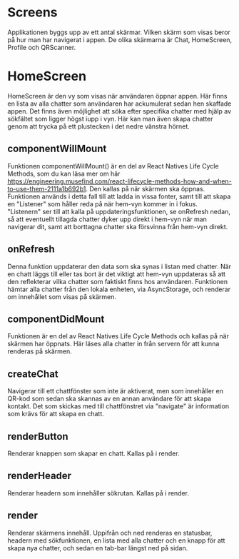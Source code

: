 # Screens
Applikationen byggs upp av ett antal skärmar. Vilken skärm som visas beror på hur man har navigerat i appen. De olika skärmarna är Chat, HomeScreen, Profile och QRScanner.

# HomeScreen
HomeScreen är den vy som visas när användaren öppnar appen. Här finns en lista av alla chatter som användaren har ackumulerat sedan hen skaffade appen. Det finns även möjlighet att söka efter specifika chatter med hjälp av sökfältet som ligger högst iupp i vyn. Här kan man även skapa chatter genom att trycka på ett plustecken i det nedre vänstra hörnet.

## componentWillMount
Funktionen componentWillMount() är en del av React Natives Life Cycle Methods, som du kan läsa mer om här https://engineering.musefind.com/react-lifecycle-methods-how-and-when-to-use-them-2111a1b692b1. Den kallas på när skärmen ska öppnas. Funktionen används i detta fall till att ladda in vissa fonter, samt till att skapa en "Listener" som håller reda på när hem-vyn kommer in i fokus. "Listenern" ser till att kalla på uppdateringsfunktionen, se onRefresh nedan, så att eventuellt tillagda chatter dyker upp direkt i hem-vyn när man navigerar dit, samt att borttagna chatter ska försvinna från hem-vyn direkt.

## onRefresh
Denna funktion uppdaterar den data som ska synas i listan med chatter. När en chatt läggs till eller tas bort är det viktigt att hem-vyn uppdateras så att den reflekterar vilka chatter som faktiskt finns hos användaren. Funktionen hämtar alla chatter från den lokala enheten, via AsyncStorage, och renderar om innehållet som visas på skärmen. 

## componentDidMount
Funktionen är en del av React Natives Life Cycle Methods och kallas på när skärmen har öppnats. Här läses alla chatter in från servern för att kunna renderas på skärmen.

## createChat
Navigerar till ett chattfönster som inte är aktiverat, men som innehåller en QR-kod som sedan ska skannas av en annan användare för att skapa kontakt. Det som skickas med till chattfönstret via "navigate" är information som krävs för att skapa en chatt.

## renderButton
Renderar knappen som skapar en chatt. Kallas på i render.

## renderHeader
Renderar headern som innehåller sökrutan. Kallas på i render.

## render
Renderar skärmens innehåll. Uppifrån och ned renderas en statusbar, headern med sökfunktionen, en lista med alla chatter och en knapp för att skapa nya chatter, och sedan en tab-bar längst ned på sidan.
